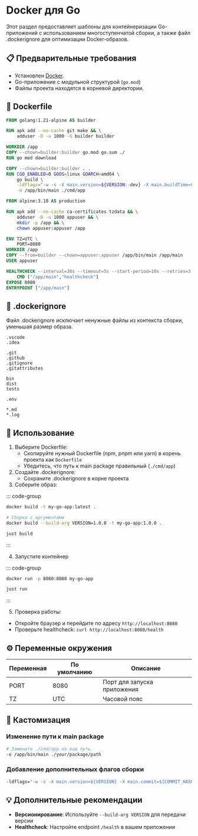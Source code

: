 # Docker для Go

Этот раздел предоставляет шаблоны для контейнеризации Go-приложений с использованием многоступенчатой сборки, а также файл .dockerignore для оптимизации Docker-образов.

## 📋 Предварительные требования

- Установлен [Docker](https://www.docker.com/get-started).
- Go-приложение с модульной структурой (`go.mod`)
- Файлы проекта находятся в корневой директории.

## 🐳 Dockerfile

```Dockerfile
FROM golang:1.21-alpine AS builder

RUN apk add --no-cache git make && \
    adduser -D -u 1000 -G builder builder

WORKDIR /app
COPY --chown=builder:builder go.mod go.sum ./
RUN go mod download

COPY --chown=builder:builder . .
RUN CGO_ENABLED=0 GOOS=linux GOARCH=amd64 \
    go build \
    -ldflags="-w -s -X main.version=${VERSION:-dev} -X main.buildTime=$(date -u +%Y-%m-%dT%H:%M:%SZ)" \
    -o /app/bin/main ./cmd/app

FROM alpine:3.18 AS production

RUN apk add --no-cache ca-certificates tzdata && \
    adduser -D -u 1000 appuser && \
    mkdir -p /app && \
    chown appuser:appuser /app

ENV TZ=UTC \
    PORT=8080
WORKDIR /app
COPY --from=builder --chown=appuser:appuser /app/bin/main /app/main
USER appuser

HEALTHCHECK --interval=30s --timeout=5s --start-period=10s --retries=3 \
    CMD ["/app/main","healthcheck"]
EXPOSE 8080
ENTRYPOINT ["/app/main"]
```

## 🚫 .dockerignore

Файл .dockerignore исключает ненужные файлы из контекста сборки, уменьшая размер образа.

```dockeignore
.vscode
.idea

.git
.github
.gitignore
.gitattributes

bin
dist
tests

.env

*.md
*.log
```

## 🚀 Использование

1. Выберите Dockerfile:
   - Скопируйте нужный Dockerfile (npm, pnpm или yarn) в корень проекта как `Dockerfile`
   - Убедитесь, что путь к main package правильный (`./cmd/app`)
2. Создайте .dockerignore:
   - Сохраните .dockerignore в корне проекта
3. Соберите образ:

::: code-group

```bash [bash]
docker build -t my-go-app:latest .

# Сборка с аргументами
docker build --build-arg VERSION=1.0.0 -t my-go-app:1.0.0 .
```

```bash [just]
just build
```

:::

4. Запустите контейнер

::: code-group

```bash [bash]
docker run -p 8080:8080 my-go-app
```

```bash [just]
just run
```

:::

5. Проверка работы:

- Откройте браузер и перейдите по адресу `http://localhost:8080`
- Проверьте healthcheck: `curl http://localhost:8080/health`

## ⚙️ Переменные окружения

| Переменная | По умолчанию | Описание                    |
| ---------- | ------------ | --------------------------- |
| PORT       | 8080         | Порт для запуска приложения |
| TZ         | UTC          | Часовой пояс                |

## 🔧 Кастомизация

### Изменение пути к main package

```Dockerfile
# Замените ./cmd/app на ваш путь
-o /app/bin/main ./your/package/path
```

### Добавление дополнительных флагов сборки

```Dockerfile
-ldflags="-w -s -X main.version=${VERSION} -X main.commit=${COMMIT_HASH}"
```

## 💡 Дополнительные рекомендации

- **Версионирование**: Используйте `--build-arg VERSION` для передачи версии
- **Healthcheck**: Настройте endpoint `/health` в вашем приложении
